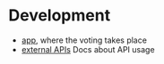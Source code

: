 # Development

* [app](./app/index.md), where the voting takes place
* [external APIs](./app/spotify_api.md) Docs about API usage
